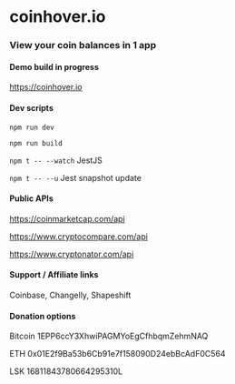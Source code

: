 # coinhover.io
### View your coin balances in 1 app

#### Demo build in progress
https://coinhover.io

#### Dev scripts
`npm run dev`

`npm run build`

`npm t -- --watch` JestJS

`npm t -- --u` Jest snapshot update

#### Public APIs
https://coinmarketcap.com/api

https://www.cryptocompare.com/api

https://www.cryptonator.com/api

#### Support / Affiliate links
Coinbase, Changelly, Shapeshift

#### Donation options
Bitcoin 1EPP6ccY3XhwiPAGMYoEgCfhbqmZehmNAQ

ETH 0x01E2f9Ba53b6Cb91e7f158090D24ebBcAdF0C564

LSK 16811843780664295310L